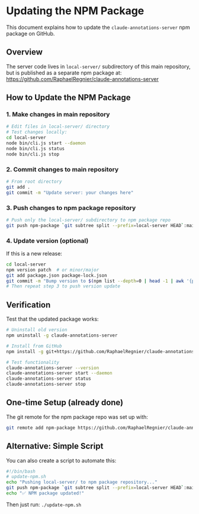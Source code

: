 # Updating the NPM Package

This document explains how to update the `claude-annotations-server` npm package on GitHub.

## Overview

The server code lives in `local-server/` subdirectory of this main repository, but is published as a separate npm package at:
https://github.com/RaphaelRegnier/claude-annotations-server

## How to Update the NPM Package

### 1. Make changes in main repository
```bash
# Edit files in local-server/ directory
# Test changes locally:
cd local-server
node bin/cli.js start --daemon
node bin/cli.js status
node bin/cli.js stop
```

### 2. Commit changes to main repository
```bash
# From root directory
git add .
git commit -m "Update server: your changes here"
```

### 3. Push changes to npm package repository
```bash
# Push only the local-server/ subdirectory to npm package repo
git push npm-package `git subtree split --prefix=local-server HEAD`:main --force
```

### 4. Update version (optional)
If this is a new release:
```bash
cd local-server
npm version patch  # or minor/major
git add package.json package-lock.json
git commit -m "Bump version to $(npm list --depth=0 | head -1 | awk '{print $1}' | cut -d@ -f2)"
# Then repeat step 3 to push version update
```

## Verification

Test that the updated package works:
```bash
# Uninstall old version
npm uninstall -g claude-annotations-server

# Install from GitHub
npm install -g git+https://github.com/RaphaelRegnier/claude-annotations-server.git

# Test functionality
claude-annotations-server --version
claude-annotations-server start --daemon
claude-annotations-server status
claude-annotations-server stop
```

## One-time Setup (already done)

The git remote for the npm package repo was set up with:
```bash
git remote add npm-package https://github.com/RaphaelRegnier/claude-annotations-server.git
```

## Alternative: Simple Script

You can also create a script to automate this:
```bash
#!/bin/bash
# update-npm.sh
echo "Pushing local-server/ to npm package repository..."
git push npm-package `git subtree split --prefix=local-server HEAD`:main --force
echo "✅ NPM package updated!"
```

Then just run: `./update-npm.sh`